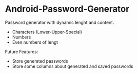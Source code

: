 # Android-Password-Generator
Password generator with dynamic lenght and content.
- Characters (Lower-Upper-Special)
- Numbers
- Even numbers of lengt

Future Features:
- Store generated passwords
- Store some columns about generated and saved passwords
